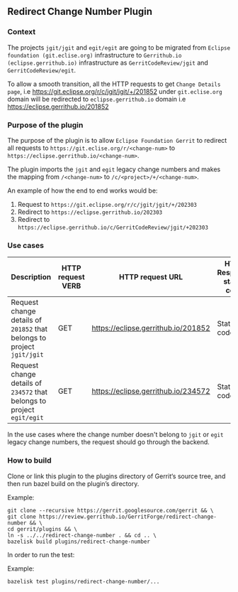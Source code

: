 ## Redirect Change Number Plugin

### Context

The projects `jgit/jgit` and `egit/egit` are going to be migrated from `Eclipse foundation (git.eclise.org)` infrastructure
to `Gerrithub.io (eclipse.gerrithub.io)` infrastructure as `GerritCodeReview/jgit` and `GerritCodeReview/egit`.

To allow a smooth transition, all the HTTP requests to get `Change Details page`, i.e https://git.eclipse.org/r/c/jgit/jgit/+/201852
under `git.eclise.org` domain will be redirected to `eclipse.gerrithub.io` domain i.e https://eclipse.gerrithub.io/201852

### Purpose of the plugin

The purpose of the plugin is to allow `Eclipse Foundation Gerrit` to redirect all requests to `https://git.eclise.org/r/<change-num>`
to `https://eclipse.gerrithub.io/<change-num>`.

The plugin imports the `jgit` and `egit` legacy change numbers and makes the mapping from `/<change-num>` to `/c/<project>/+/<change-num>`.

An example of how the end to end works would be:
1. Request to `https://git.eclipse.org/r/c/jgit/jgit/+/202303`
2. Redirect to `https://eclipse.gerrithub.io/202303`
3. Redirect to `https://eclipse.gerrithub.io/c/GerritCodeReview/jgit/+202303`

### Use cases

| Description                                                                                    | HTTP request VERB | HTTP request URL                                | HTTP Response status code | HTTP Response headers                                                         |
|------------------------------------------------------------------------------------------------|-------------------|-------------------------------------------------|---------------------------|-------------------------------------------------------------------------------|
| Request change details of `201852` that belongs to project `jgit/jgit`                         | GET               | https://eclipse.gerrithub.io/201852             | Status code 302           | Location header https://eclipse.gerrithub.io/c/GerritCodeReview/jgit/+/201852 |
| Request change details of `234572` that belongs to project `egit/egit`                         | GET               | https://eclipse.gerrithub.io/234572             | Status code 302           | Location header https://eclipse.gerrithub.io/c/GerritCodeReview/egit/+/234572 |

In the use cases where the change number doesn't belong to `jgit` or `egit` legacy change numbers, the request should go through the backend.

### How to build

Clone or link this plugin to the plugins directory of Gerrit‘s source tree, and then run bazel build on the plugin’s directory.

Example:

```
git clone --recursive https://gerrit.googlesource.com/gerrit && \
git clone https://review.gerrithub.io/GerritForge/redirect-change-number && \
cd gerrit/plugins && \
ln -s ../../redirect-change-number . && cd .. \
bazelisk build plugins/redirect-change-number
```

In order to run the test:

Example:
```
bazelisk test plugins/redirect-change-number/...
```




